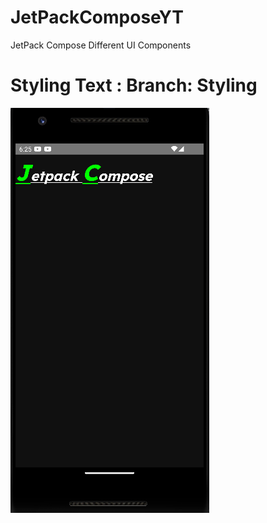 # JetPackComposeYT
JetPack Compose Different  UI Components 


# Styling Text : Branch: Styling

<img src='screenshots/StylingText.png?raw=true' title='Video Walkthrough' width='' alt='Video Walkthrough' />
